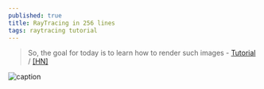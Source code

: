 ```yaml
---
published: true
title: RayTracing in 256 lines
tags: raytracing tutorial
---
```

> So, the goal for today is to learn how to render such images  - [Tutorial](https://github.com/ssloy/tinyraytracer/wiki) /
[\[HN\]](https://news.ycombinator.com/item?id=18955329)

![caption](https://raw.githubusercontent.com/ssloy/tinyraytracer/homework_assignment/out-envmap.jpg)
